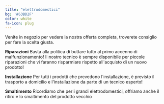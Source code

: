 ```yaml
---
title: "elettrodomestici"
bg: '#63BD2F'
color: white
fa-icon: plug
---
```



Venite in negozio per vedere la nostra offerta completa, troverete consiglio per fare la scelta giusta.

**Riparazioni**
Basta alla politica di buttare tutto al primo accenno di malfunzionamento! Il nostro tecnico è sempre disponibile per piccole riparazioni che vi faranno risparmiare rispetto all'acquisto di un nuovo prodotto!

**Installazione**
Per tutti i prodotti che prevedono l'installazione, è previsto il trasporto a domicilio e l'installazione da parte di un tecnico esperto!

**Smaltimento**
Ricordiamo che per i grandi elettrodomestici, offriamo anche il ritiro e lo smaltimento del prodotto vecchio
